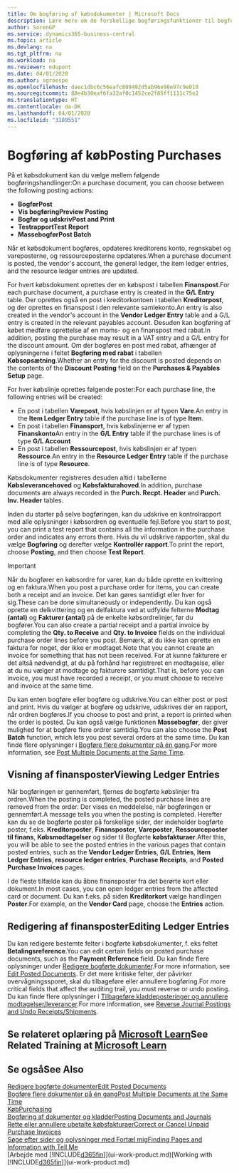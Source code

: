 ```yaml
---
title: Om bogføring af købsdokumenter | Microsoft Docs
description: Lære mere om de forskellige bogføringsfunktioner til bogføring af købsdokumenter, og hvordan du kan opdatere bogførte dokumenter.
author: SorenGP
ms.service: dynamics365-business-central
ms.topic: article
ms.devlang: na
ms.tgt_pltfrm: na
ms.workload: na
ms.reviewer: edupont
ms.date: 04/01/2020
ms.author: sgroespe
ms.openlocfilehash: daec1dbc6c56eafc809492d5ab96e98e97c9e010
ms.sourcegitcommit: 88e4b30eaf6fa32af0c1452ce2f85ff1111c75e2
ms.translationtype: HT
ms.contentlocale: da-DK
ms.lasthandoff: 04/01/2020
ms.locfileid: "3189551"
---
```

# <a name="posting-purchases"></a><span data-ttu-id="334ea-103">Bogføring af køb</span><span class="sxs-lookup"><span data-stu-id="334ea-103">Posting Purchases</span></span>
<span data-ttu-id="334ea-104">På et købsdokument kan du vælge mellem følgende bogføringshandlinger:</span><span class="sxs-lookup"><span data-stu-id="334ea-104">On a purchase document, you can choose between the following posting actions:</span></span>

* <span data-ttu-id="334ea-105">**Bogfør**</span><span class="sxs-lookup"><span data-stu-id="334ea-105">**Post**</span></span>
* <span data-ttu-id="334ea-106">**Vis bogføring**</span><span class="sxs-lookup"><span data-stu-id="334ea-106">**Preview Posting**</span></span>
* <span data-ttu-id="334ea-107">**Bogfør og udskriv**</span><span class="sxs-lookup"><span data-stu-id="334ea-107">**Post and Print**</span></span>
* <span data-ttu-id="334ea-108">**Testrapport**</span><span class="sxs-lookup"><span data-stu-id="334ea-108">**Test Report**</span></span>
* <span data-ttu-id="334ea-109">**Massebogfør**</span><span class="sxs-lookup"><span data-stu-id="334ea-109">**Post Batch**</span></span>

<span data-ttu-id="334ea-110">Når et købsdokument bogføres, opdateres kreditorens konto, regnskabet og vareposterne, og ressourceposterne opdateres.</span><span class="sxs-lookup"><span data-stu-id="334ea-110">When a purchase document is posted, the vendor's account, the general ledger, the item ledger entries, and the resource ledger entries  are updated.</span></span>

<span data-ttu-id="334ea-111">For hvert købsdokument oprettes der en købspost i tabellen **Finanspost**.</span><span class="sxs-lookup"><span data-stu-id="334ea-111">For each purchase document, a purchase entry is created in the **G/L Entry** table.</span></span> <span data-ttu-id="334ea-112">Der oprettes også en post i kreditorkontoen i tabellen **Kreditorpost**, og der oprettes en finanspost i den relevante samlekonto.</span><span class="sxs-lookup"><span data-stu-id="334ea-112">An entry is also created in the vendor's account in the **Vendor Ledger Entry** table and a G/L entry is created in the relevant payables account.</span></span> <span data-ttu-id="334ea-113">Desuden kan bogføring af købet medføre oprettelse af en moms- og en finanspost med rabat.</span><span class="sxs-lookup"><span data-stu-id="334ea-113">In addition, posting the purchase may result in a VAT entry and a G/L entry for the discount amount.</span></span> <span data-ttu-id="334ea-114">Om der bogføres en post med rabat, afhænger af oplysningerne i feltet **Bogføring med rabat** i tabellen **Købsopsætning**.</span><span class="sxs-lookup"><span data-stu-id="334ea-114">Whether an entry for the discount is posted depends on the contents of the **Discount Posting** field on the **Purchases & Payables Setup** page.</span></span>

<span data-ttu-id="334ea-115">For hver købslinje oprettes følgende poster:</span><span class="sxs-lookup"><span data-stu-id="334ea-115">For each purchase line, the following entries will be created:</span></span>
- <span data-ttu-id="334ea-116">En post i tabellen **Varepost**, hvis købslinjen er af typen **Vare**.</span><span class="sxs-lookup"><span data-stu-id="334ea-116">An entry in the **Item Ledger Entry** table if the purchase line is of type **Item**.</span></span>
- <span data-ttu-id="334ea-117">En post i tabellen **Finansport**, hvis købslinjerne er af typen **Finanskonto**</span><span class="sxs-lookup"><span data-stu-id="334ea-117">An entry in the **G/L Entry** table if the purchase lines is of type **G/L Account**</span></span>
- <span data-ttu-id="334ea-118">En post i tabellen **Ressourcepost**, hvis købslinjen er af typen **Ressource**.</span><span class="sxs-lookup"><span data-stu-id="334ea-118">An entry in the **Resource Ledger Entry** table if the purchase line is of type **Resource**.</span></span>

<span data-ttu-id="334ea-119">Købsdokumenter registreres desuden altid i tabellerne **Købsleverancehoved** og **Købsfakturahoved**.</span><span class="sxs-lookup"><span data-stu-id="334ea-119">In addition, purchase documents are always recorded in the **Purch. Recpt. Header** and **Purch. Inv. Header** tables.</span></span>

<span data-ttu-id="334ea-120">Inden du starter på selve bogføringen, kan du udskrive en kontrolrapport med alle oplysninger i købsordren og eventuelle fejl.</span><span class="sxs-lookup"><span data-stu-id="334ea-120">Before you start to post, you can print a test report that contains all the information in the purchase order and indicates any errors there.</span></span> <span data-ttu-id="334ea-121">Hvis du vil udskrive rapporten, skal du vælge **Bogføring** og derefter vælge **Kontrollér rapport**.</span><span class="sxs-lookup"><span data-stu-id="334ea-121">To print the report, choose **Posting**, and then choose **Test Report**.</span></span>

> [!IMPORTANT]  
>   <span data-ttu-id="334ea-122">Når du bogfører en købsordre for varer, kan du både oprette en kvittering og en faktura.</span><span class="sxs-lookup"><span data-stu-id="334ea-122">When you post a purchase order for items, you can create both a receipt and an invoice.</span></span> <span data-ttu-id="334ea-123">Det kan gøres samtidigt eller hver for sig.</span><span class="sxs-lookup"><span data-stu-id="334ea-123">These can be done simultaneously or independently.</span></span> <span data-ttu-id="334ea-124">Du kan også oprette en delkvittering og en delfaktura ved at udfylde felterne **Modtag (antal)** og **Fakturer (antal)** på de enkelte købsordrelinjer, før du bogfører.</span><span class="sxs-lookup"><span data-stu-id="334ea-124">You can also create a partial receipt and a partial invoice by completing the **Qty. to Receive** and **Qty. to Invoice** fields on the individual purchase order lines before you post.</span></span> <span data-ttu-id="334ea-125">Bemærk, at du ikke kan oprette en faktura for noget, der ikke er modtaget.</span><span class="sxs-lookup"><span data-stu-id="334ea-125">Note that you cannot create an invoice for something that has not been received.</span></span> <span data-ttu-id="334ea-126">For at kunne fakturere er det altså nødvendigt, at du på forhånd har registreret en modtagelse, eller at du nu vælger at modtage og fakturere samtidigt.</span><span class="sxs-lookup"><span data-stu-id="334ea-126">That is, before you can invoice, you must have recorded a receipt, or you must choose to receive and invoice at the same time.</span></span>

<span data-ttu-id="334ea-127">Du kan enten bogføre eller bogføre og udskrive.</span><span class="sxs-lookup"><span data-stu-id="334ea-127">You can either post or post and print.</span></span> <span data-ttu-id="334ea-128">Hvis du vælger at bogføre og udskrive, udskrives der en rapport, når ordren bogføres.</span><span class="sxs-lookup"><span data-stu-id="334ea-128">If you choose to post and print, a report is printed when the order is posted.</span></span> <span data-ttu-id="334ea-129">Du kan også vælge funktionen **Massebogfør**, der giver mulighed for at bogføre flere ordrer samtidig.</span><span class="sxs-lookup"><span data-stu-id="334ea-129">You can also choose the **Post Batch** function, which lets you post several orders at the same time.</span></span> <span data-ttu-id="334ea-130">Du kan finde flere oplysninger i [Bogføre flere dokumenter på én gang](ui-batch-posting.md).</span><span class="sxs-lookup"><span data-stu-id="334ea-130">For more information, see [Post Multiple Documents at the Same Time](ui-batch-posting.md).</span></span>

## <a name="viewing-ledger-entries"></a><span data-ttu-id="334ea-131">Visning af finansposter</span><span class="sxs-lookup"><span data-stu-id="334ea-131">Viewing Ledger Entries</span></span>
<span data-ttu-id="334ea-132">Når bogføringen er gennemført, fjernes de bogførte købslinjer fra ordren.</span><span class="sxs-lookup"><span data-stu-id="334ea-132">When the posting is completed, the posted purchase lines are removed from the order.</span></span> <span data-ttu-id="334ea-133">Der vises en meddelelse, når bogføringen er gennemført.</span><span class="sxs-lookup"><span data-stu-id="334ea-133">A message tells you when the posting is completed.</span></span> <span data-ttu-id="334ea-134">Herefter kan du se de bogførte poster på forskellige sider, der indeholder bogførte poster, f.eks. **Kreditorposter**, **Finansposter**, **Vareposter**, **Ressourceposter til finans**, **Købsmodtagelser** og sider til Bogførte **købsfakturaer**.</span><span class="sxs-lookup"><span data-stu-id="334ea-134">After this, you will be able to see the posted entries in the various pages that contain posted entries, such as the **Vendor Ledger Entries**, **G/L Entries**, **Item Ledger Entries**, **resource ledger entries**, **Purchase Receipts**, and **Posted Purchase Invoices** pages.</span></span>

<span data-ttu-id="334ea-135">I de fleste tilfælde kan du åbne finansposter fra det berørte kort eller dokument.</span><span class="sxs-lookup"><span data-stu-id="334ea-135">In most cases, you can open ledger entries from the affected card or document.</span></span> <span data-ttu-id="334ea-136">Du kan f.eks. på siden **Kreditorkort** vælge handlingen **Poster**.</span><span class="sxs-lookup"><span data-stu-id="334ea-136">For example, on the **Vendor Card** page, choose the **Entries** action.</span></span>

## <a name="editing-ledger-entries"></a><span data-ttu-id="334ea-137">Redigering af finansposter</span><span class="sxs-lookup"><span data-stu-id="334ea-137">Editing Ledger Entries</span></span>
<span data-ttu-id="334ea-138">Du kan redigere bestemte felter i bogførte købsdokumenter, f. eks feltet **Betalingsreference**.</span><span class="sxs-lookup"><span data-stu-id="334ea-138">You can edit certain fields on posted purchase documents, such as the **Payment Reference** field.</span></span> <span data-ttu-id="334ea-139">Du kan finde flere oplysninger under [Redigere bogførte dokumenter](across-edit-posted-document.md).</span><span class="sxs-lookup"><span data-stu-id="334ea-139">For more information, see [Edit Posted Documents](across-edit-posted-document.md).</span></span> <span data-ttu-id="334ea-140">Er det mere kritiske felter, der påvirker overvågningssporet, skal du tilbageføre eller annullere bogføring.</span><span class="sxs-lookup"><span data-stu-id="334ea-140">For more critical fields that affect the auditing trail, you must reverse or undo posting.</span></span> <span data-ttu-id="334ea-141">Du kan finde flere oplysninger i [Tilbageføre kladdeposteringer og annullere modtagelser/leverancer](finance-how-reverse-journal-posting.md).</span><span class="sxs-lookup"><span data-stu-id="334ea-141">For more information, see [Reverse Journal Postings and Undo Receipts/Shipments](finance-how-reverse-journal-posting.md).</span></span>

## <a name="see-related-training-at-microsoft-learn"></a><span data-ttu-id="334ea-142">Se relateret oplæring på [Microsoft Learn](/learn/modules/receive-invoice-dynamics-d365-business-central/index)</span><span class="sxs-lookup"><span data-stu-id="334ea-142">See Related Training at [Microsoft Learn](/learn/modules/receive-invoice-dynamics-d365-business-central/index)</span></span>

## <a name="see-also"></a><span data-ttu-id="334ea-143">Se også</span><span class="sxs-lookup"><span data-stu-id="334ea-143">See Also</span></span>
[<span data-ttu-id="334ea-144">Redigere bogførte dokumenter</span><span class="sxs-lookup"><span data-stu-id="334ea-144">Edit Posted Documents</span></span>](across-edit-posted-document.md)  
[<span data-ttu-id="334ea-145">Bogføre flere dokumenter på én gang</span><span class="sxs-lookup"><span data-stu-id="334ea-145">Post Multiple Documents at the Same Time</span></span>](ui-batch-posting.md)  
[<span data-ttu-id="334ea-146">Køb</span><span class="sxs-lookup"><span data-stu-id="334ea-146">Purchasing</span></span>](purchasing-manage-purchasing.md)  
[<span data-ttu-id="334ea-147">Bogføring af dokumenter og kladder</span><span class="sxs-lookup"><span data-stu-id="334ea-147">Posting Documents and Journals</span></span>](ui-post-documents-journals.md)  
[<span data-ttu-id="334ea-148">Rette eller annullere ubetalte købsfakturaer</span><span class="sxs-lookup"><span data-stu-id="334ea-148">Correct or Cancel Unpaid Purchase Invoices</span></span>](purchasing-how-correct-cancel-unpaid-purchase-invoices.md)  
[<span data-ttu-id="334ea-149">Søge efter sider og oplysninger med Fortæl mig</span><span class="sxs-lookup"><span data-stu-id="334ea-149">Finding Pages and Information with Tell Me</span></span>](ui-search.md)  
<span data-ttu-id="334ea-150">[Arbejde med [!INCLUDE[d365fin](includes/d365fin_md.md)]](ui-work-product.md)</span><span class="sxs-lookup"><span data-stu-id="334ea-150">[Working with [!INCLUDE[d365fin](includes/d365fin_md.md)]](ui-work-product.md)</span></span>
